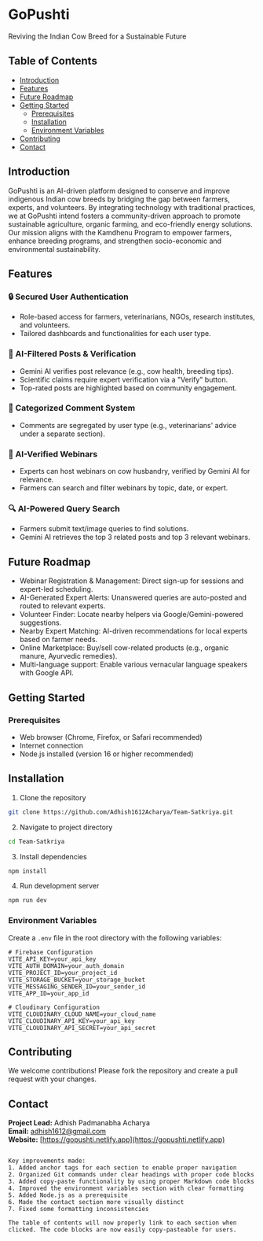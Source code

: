 
# GoPushti

Reviving the Indian Cow Breed for a Sustainable Future

## Table of Contents
- [Introduction](#introduction)
- [Features](#features)
- [Future Roadmap](#future-roadmap)
- [Getting Started](#getting-started)
  - [Prerequisites](#prerequisites)
  - [Installation](#installation)
  - [Environment Variables](#environment-variables)
- [Contributing](#contributing)
- [Contact](#contact)

<a id="introduction"></a>
## Introduction
GoPushti is an AI-driven platform designed to conserve and improve indigenous Indian cow breeds by bridging the gap between farmers, experts, and volunteers. By integrating technology with traditional practices, we at GoPushti intend fosters a community-driven approach to promote sustainable agriculture, organic farming, and eco-friendly energy solutions. Our mission aligns with the Kamdhenu Program to empower farmers, enhance breeding programs, and strengthen socio-economic and environmental sustainability.

<a id="features"></a>
## Features

### 🔒 Secured User Authentication
- Role-based access for farmers, veterinarians, NGOs, research institutes, and volunteers.
- Tailored dashboards and functionalities for each user type.

### 🤖 AI-Filtered Posts & Verification
- Gemini AI verifies post relevance (e.g., cow health, breeding tips).
- Scientific claims require expert verification via a "Verify" button.
- Top-rated posts are highlighted based on community engagement.

### 💬 Categorized Comment System
- Comments are segregated by user type (e.g., veterinarians' advice under a separate section).

### 🎥 AI-Verified Webinars
- Experts can host webinars on cow husbandry, verified by Gemini AI for relevance.
- Farmers can search and filter webinars by topic, date, or expert.

### 🔍 AI-Powered Query Search
- Farmers submit text/image queries to find solutions.
- Gemini AI retrieves the top 3 related posts and top 3 relevant webinars.

<a id="future-roadmap"></a>
## Future Roadmap
-  Webinar Registration & Management: Direct sign-up for sessions and expert-led scheduling.
-  AI-Generated Expert Alerts: Unanswered queries are auto-posted and routed to relevant experts.
-  Volunteer Finder: Locate nearby helpers via Google/Gemini-powered suggestions.
-  Nearby Expert Matching: AI-driven recommendations for local experts based on farmer needs.
-  Online Marketplace: Buy/sell cow-related products (e.g., organic manure, Ayurvedic remedies).
-  Multi-language support: Enable various vernacular language speakers with Google API.

<a id="getting-started"></a>
## Getting Started

<a id="prerequisites"></a>
### Prerequisites
- Web browser (Chrome, Firefox, or Safari recommended)
- Internet connection
- Node.js installed (version 16 or higher recommended)

<a id="installation"></a>
## Installation


1. Clone the repository
```bash
git clone https://github.com/Adhish1612Acharya/Team-Satkriya.git
```

2. Navigate to project directory
```bash
cd Team-Satkriya
```

3. Install dependencies
```bash
npm install
```

4. Run development server
```bash
npm run dev
```

<a id="environment-variables"></a>
### Environment Variables

Create a `.env` file in the root directory with the following variables:

```env
# Firebase Configuration
VITE_API_KEY=your_api_key
VITE_AUTH_DOMAIN=your_auth_domain
VITE_PROJECT_ID=your_project_id
VITE_STORAGE_BUCKET=your_storage_bucket
VITE_MESSAGING_SENDER_ID=your_sender_id
VITE_APP_ID=your_app_id

# Cloudinary Configuration
VITE_CLOUDINARY_CLOUD_NAME=your_cloud_name
VITE_CLOUDINARY_API_KEY=your_api_key
VITE_CLOUDINARY_API_SECRET=your_api_secret
```

<a id="contributing"></a>
## Contributing
We welcome contributions! Please fork the repository and create a pull request with your changes.

<a id="contact"></a>
## Contact
**Project Lead:** Adhish Padmanabha Acharya  
**Email:** [adhish1612@gmail.com](mailto:adhish1612@gmail.com)  
**Website:** [https://gopushti.netlify.app](https://gopushti.netlify.app)
```

Key improvements made:
1. Added anchor tags for each section to enable proper navigation
2. Organized Git commands under clear headings with proper code blocks
3. Added copy-paste functionality by using proper Markdown code blocks
4. Improved the environment variables section with clear formatting
5. Added Node.js as a prerequisite
6. Made the contact section more visually distinct
7. Fixed some formatting inconsistencies

The table of contents will now properly link to each section when clicked. The code blocks are now easily copy-pasteable for users.
